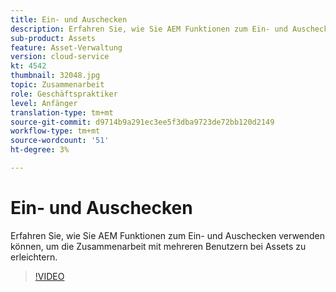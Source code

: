 ```yaml
---
title: Ein- und Auschecken
description: Erfahren Sie, wie Sie AEM Funktionen zum Ein- und Auschecken verwenden können, um die Zusammenarbeit mit mehreren Benutzern bei Assets zu erleichtern.
sub-product: Assets
feature: Asset-Verwaltung
version: cloud-service
kt: 4542
thumbnail: 32048.jpg
topic: Zusammenarbeit
role: Geschäftspraktiker
level: Anfänger
translation-type: tm+mt
source-git-commit: d9714b9a291ec3ee5f3dba9723de72bb120d2149
workflow-type: tm+mt
source-wordcount: '51'
ht-degree: 3%

---
```



# Ein- und Auschecken

Erfahren Sie, wie Sie AEM Funktionen zum Ein- und Auschecken verwenden können, um die Zusammenarbeit mit mehreren Benutzern bei Assets zu erleichtern.

>[!VIDEO](https://video.tv.adobe.com/v/32048/?quality=12&learn=on&hidetitle=true)



